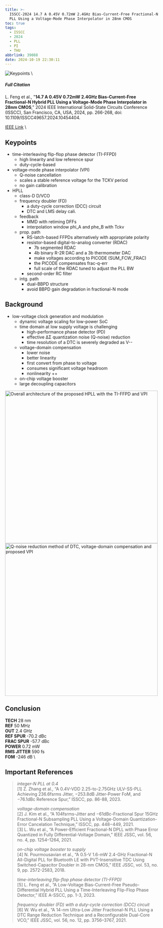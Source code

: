 ```yaml
---
title: >-
  ISSCC-2024 14.7 A 0.45V 0.72mW 2.4GHz Bias-Current-Free Fractional-N Hybrid
  PLL Using a Voltage-Mode Phase Interpolator in 28nm CMOS
toc: true
tags:
  - ISSCC
  - 2024
  - PLL
  - PI
  - THU
abbrlink: 39088
date: 2024-10-19 22:30:11
---
```


![Keypoints](https://s21.ax1x.com/2024/10/19/pAaFqk6.png) \

##### Full Citation

L. Feng et al., "**14.7 A 0.45V 0.72mW 2.4GHz Bias-Current-Free Fractional-N Hybrid PLL Using a Voltage-Mode Phase Interpolator in 28nm CMOS**," 2024 IEEE International Solid-State Circuits Conference (ISSCC), San Francisco, CA, USA, 2024, pp. 266-268, doi: 10.1109/ISSCC49657.2024.10454404.

[IEEE Link](https://ieeexplore.ieee.org/document/10454404) \

## Keypoints

- time-interleaving flip-flop phase detector (TI-FFPD)
  - high linearity and low reference spur
  - duty-cycle-based
- voltage-mode phase interpolator (VPI)
  - Q-noise cancellation
  - scales a stable reference voltage for the TCKV period
  - no gain calibration 
- HPLL
  - class-D D/VCO
  - frequency doubler (FD)
    - a duty-cycle correction (DCC) circuit
    - DTC and LMS delay cali.
  - feedback
    - MMD with retiming DFFs
    - interpolation window phi_A and phe_B with Tckv
  - prop. path
    - RS-latch-based FFPDs alternatively with appropriate polarity
    - resistor-based digital-to-analog converter (RDAC)
      - 7b segmented RDAC
      - 4b binary R-2R DAC and a 3b thermometer DAC
      - make voltages according to PICODE (SUM_FCW_FRAC)
      - the PICODE compensates frac-q-err
      - full scale of the RDAC tuned to adjust the PLL BW
    - second-order RC filter
  - intg. path
    - dual-BBPD structure
    - avoid BBPD gain degradation in fractional-N mode

## Background

- low-voltage clock generation and modulation
  - dynamic voltage scaling for low-power SoC
  - time domain at low supply voltage is challenging
    - high-performance phase detector (PD)
    - effective ΔΣ quantization noise (Q-noise) reduction
    - time resolution of a DTC is severely degraded as V--
  - voltage-domain compensation
    - lower noise
    - better linearity
    - first convert from phase to voltage
    - consumes significant voltage headroom
    - nonlinearity ++
  - on-chip voltage booster
  - large decoupling capacitors


<img src="https://s21.ax1x.com/2024/10/19/pAaFLtK.png" width = "500" alt="Overall architecture of the proposed HPLL with the TI-FFPD and VPI" align=center />

<img src="https://s21.ax1x.com/2024/10/19/pAaFOfO.png" width = "500" alt="Q-noise reduction method of DTC, voltage-domain compensation and proposed VPI" align=center />

## Conclusion

**TECH**  28 nm \
**REF**  50 MHz \
**OUT**  2.4 GHz \
**REF SPUR**  -70.2 dBc \
**FRAC SPUR**  -57.7 dBc \
**POWER**  0.72 mW  \
**RMS JITTER**  590 fs \
**FOM**  -246 dB \

## Important References

> *integer-N PLL at 0.4* \
> [1] Z. Zhang et al., “A 0.4V-VDD 2.25-to-2.75GHz ULV-SS-PLL Achieving 236.6fsrms Jitter, −253.8dB Jitter-Power FoM, and −76.1dBc Reference Spur,” ISSCC, pp. 86-88, 2023.
> 
> *voltage-domain compensation* \
> [2] J. Kim et al., “A 104fsrms-Jitter and −61dBc-Fractional Spur 15GHz Fractional-N Subsampling PLL Using a Voltage-Domain Quantization-Error Cancelation Technique,” ISSCC, pp. 448−449, 2021. \
> [3] L. Wu et al., “A Power-Efficient Fractional-N DPLL with Phase Error Quantized in Fully Differential-Voltage Domain,” IEEE JSSC, vol. 56, no. 4, pp. 1254–1264, 2021.
> 
> *on-chip voltage booster to supply* \
> [4] N. Pourmousavian et al., “A 0.5-V 1.6-mW 2.4-GHz Fractional-N All-Digital PLL for Bluetooth LE with PVT-Insensitive TDC Using Switched-Capacitor Doubler in 28-nm CMOS,” IEEE JSSC, vol. 53, no. 9, pp. 2572-2583, 2018.
> 
> *time-interleaving flip-flop phase detector (TI-FFPD)* \
> [5] L. Feng et al., “A Low-Voltage Bias-Current-Free Pseudo-Differential Hybrid PLL Using a Time-Interleaving Flip-Flop Phase Detector,” IEEE A-SSCC, pp. 1-3, 2023.
> 
> *frequency doubler (FD) with a duty-cycle correction (DCC) circuit* \
> [6] W. Wu et al., “A 14-nm Ultra-Low Jitter Fractional-N PLL Using a DTC Range Reduction Technique and a Reconfigurable Dual-Core VCO,” IEEE JSSC, vol. 56, no. 12, pp. 3756–3767, 2021.